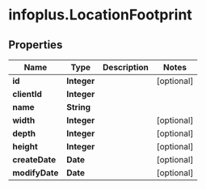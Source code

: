 # infoplus.LocationFootprint

## Properties
Name | Type | Description | Notes
------------ | ------------- | ------------- | -------------
**id** | **Integer** |  | [optional] 
**clientId** | **Integer** |  | 
**name** | **String** |  | 
**width** | **Integer** |  | [optional] 
**depth** | **Integer** |  | [optional] 
**height** | **Integer** |  | [optional] 
**createDate** | **Date** |  | [optional] 
**modifyDate** | **Date** |  | [optional] 


